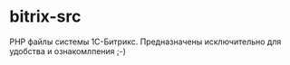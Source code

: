 # bitrix-src

PHP файлы системы 1С-Битрикс.
Предназначены исключительно для удобства и ознакомлпения ;-)